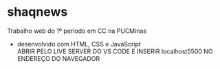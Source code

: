 # shaqnews
Trabalho web do 1º período em CC na PUCMinas
- desenvolvido com HTML, CSS e JavaScript\
ABRIR PELO LIVE SERVER DO VS CODE E INSERIR localhost5500 NO ENDEREÇO DO NAVEGADOR
